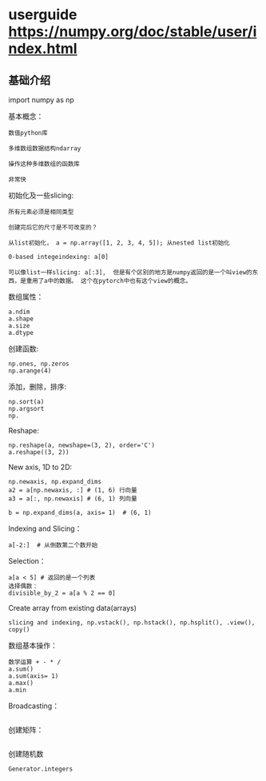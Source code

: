# userguide https://numpy.org/doc/stable/user/index.html

## 基础介绍
import numpy as np

基本概念：
```
数值python库

多维数组数据结构ndarray

操作这种多维数组的函数库

非常快
```

初始化及一些slicing:
```
所有元素必须是相同类型

创建完后它的尺寸是不可改变的？

从list初始化， a = np.array([1, 2, 3, 4, 5]); 从nested list初始化

0-based integeindexing: a[0]

可以像list一样slicing: a[:3],  但是有个区别的地方是numpy返回的是一个叫view的东西，是重用了a中的数据。 这个在pytorch中也有这个view的概念。
```

数组属性：
```
a.ndim
a.shape
a.size
a.dtype
```

创建函数:
```
np.ones, np.zeros
np.arange(4)
```

添加，删除，排序:
```
np.sort(a)
np.argsort
np.
```

Reshape:
```
np.reshape(a, newshape=(3, 2), order='C')
a.reshape((3, 2))
```

New axis, 1D to 2D:
```
np.newaxis, np.expand_dims
a2 = a[np.newaxis, :] # (1, 6) 行向量
a3 = a[:, np.newaxis] # (6, 1) 列向量

b = np.expand_dims(a, axis= 1)  # (6, 1) 
```

Indexing and Slicing：
```
a[-2:]  # 从倒数第二个数开始
```

Selection：
```
a[a < 5] # 返回的是一个列表
选择偶数：
divisible_by_2 = a[a % 2 == 0]

```

Create array from existing data(arrays)
```
slicing and indexing, np.vstack(), np.hstack(), np.hsplit(), .view(), copy()

```


数组基本操作：
```
数学运算 + - * /
a.sum()
a.sum(axis= 1)
a.max()
a.min

```

Broadcasting：
```

```

创建矩阵：
```
```

创建随机数
```
Generator.integers
```


